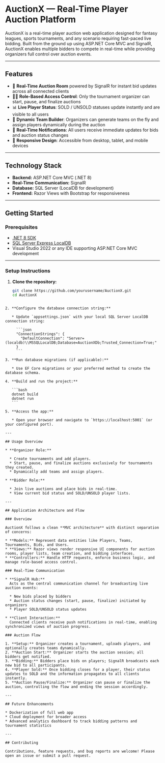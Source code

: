 
# AuctionX — Real-Time Player Auction Platform

AuctionX is a real-time player auction web application designed for fantasy leagues, sports tournaments, and any scenario requiring fast-paced live bidding. Built from the ground up using ASP.NET Core MVC and SignalR, AuctionX enables multiple bidders to compete in real-time while providing organizers full control over auction events.

---

## Features

- 🎥 **Real-Time Auction Room** powered by SignalR for instant bid updates across all connected clients  
- 🧑‍💼 **Role-Based Access Control**: Only the tournament organizer can start, pause, and finalize auctions  
- 📊 **Live Player Status**: SOLD / UNSOLD statuses update instantly and are visible to all users  
- 👥 **Dynamic Team Builder**: Organizers can generate teams on the fly and assign players dynamically during the auction  
- 🔔 **Real-Time Notifications**: All users receive immediate updates for bids and auction status changes  
- 📱 **Responsive Design**: Accessible from desktop, tablet, and mobile devices  

---

## Technology Stack

- **Backend:** ASP.NET Core MVC (.NET 8)  
- **Real-Time Communication:** SignalR  
- **Database:** SQL Server (LocalDB for development)  
- **Frontend:** Razor Views with Bootstrap for responsiveness  

---

## Getting Started

### Prerequisites

- [.NET 8 SDK](https://dotnet.microsoft.com/en-us/download/dotnet/8.0)  
- [SQL Server Express LocalDB](https://learn.microsoft.com/en-us/sql/database-engine/configure-windows/sql-server-express-localdb)  
- Visual Studio 2022 or any IDE supporting ASP.NET Core MVC development  

---

### Setup Instructions

1. **Clone the repository:**
   ```bash
   git clone https://github.com/yourusername/AuctionX.git
   cd AuctionX
````

2. **Configure the database connection string:**

   * Update `appsettings.json` with your local SQL Server LocalDB connection string:

     ```json
     "ConnectionStrings": {
       "DefaultConnection": "Server=(localdb)\\MSSQLLocalDB;Database=AuctionXDb;Trusted_Connection=True;"
     }
     ```

3. **Run database migrations (if applicable):**

   * Use EF Core migrations or your preferred method to create the database schema.

4. **Build and run the project:**

   ```bash
   dotnet build
   dotnet run
   ```

5. **Access the app:**

   * Open your browser and navigate to `https://localhost:5001` (or your configured port).

---

## Usage Overview

* **Organizer Role:**

  * Create tournaments and add players.
  * Start, pause, and finalize auctions exclusively for tournaments they created.
  * Dynamically add teams and assign players.

* **Bidder Role:**

  * Join live auctions and place bids in real-time.
  * View current bid status and SOLD/UNSOLD player lists.

---

## Application Architecture and Flow

### Overview

AuctionX follows a clean **MVC architecture** with distinct separation of concerns:

* **Models:** Represent data entities like Players, Teams, Tournaments, Bids, and Users.
* **Views:** Razor views render responsive UI components for auction rooms, player lists, team creation, and bidding interfaces.
* **Controllers:** Handle HTTP requests, enforce business logic, and manage role-based access control.

### Real-Time Communication

* **SignalR Hub:**
  Acts as the central communication channel for broadcasting live auction events:

  * New bids placed by bidders
  * Auction status changes (start, pause, finalize) initiated by organizers
  * Player SOLD/UNSOLD status updates

* **Client Interaction:**
  Connected clients receive push notifications in real-time, enabling synchronized views of auction progress.

### Auction Flow

1. **Setup:** Organizer creates a tournament, uploads players, and optionally creates teams dynamically.
2. **Auction Start:** Organizer starts the auction session; all bidders get notified.
3. **Bidding:** Bidders place bids on players; SignalR broadcasts each new bid to all participants.
4. **Player Sold:** Once bidding closes for a player, their status updates to SOLD and the information propagates to all clients instantly.
5. **Auction Pause/Finalize:** Organizer can pause or finalize the auction, controlling the flow and ending the session accordingly.

---

## Future Enhancements

* Dockerization of full web app
* Cloud deployment for broader access
* Advanced analytics dashboard to track bidding patterns and tournament statistics

---

## Contributing

Contributions, feature requests, and bug reports are welcome! Please open an issue or submit a pull request.
